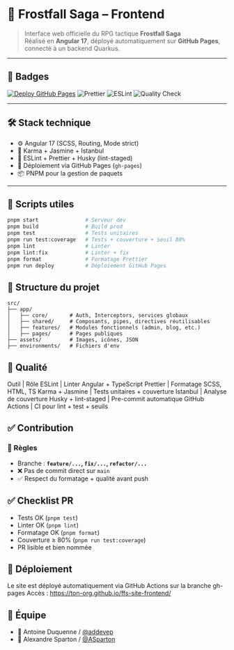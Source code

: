 # 🌌 Frostfall Saga – Frontend

> Interface web officielle du RPG tactique **Frostfall Saga**  
> Réalisé en **Angular 17**, déployé automatiquement sur **GitHub Pages**, connecté à un backend Quarkus.

---

## 📛 Badges

[![Deploy GitHub Pages](https://img.shields.io/github/deployments/ton-org/ffs-site-frontend/github-pages?label=github%20pages)](https://ton-org.github.io/ffs-site-frontend/)
![Prettier](https://img.shields.io/badge/code_style-prettier-ff69b4.svg)
![ESLint](https://img.shields.io/badge/linting-eslint-blue.svg)
![Quality Check](https://github.com/ton-org/ffs-site-frontend/actions/workflows/quality.yml/badge.svg)

---

## 🛠️ Stack technique

- ⚙️ Angular 17 (SCSS, Routing, Mode strict)
- 🧪 Karma + Jasmine + Istanbul
- 🧹 ESLint + Prettier + Husky (lint-staged)
- 🔄 Déploiement via GitHub Pages (`gh-pages`)
- 📦 PNPM pour la gestion de paquets

---

## 🚀 Scripts utiles

```bash
pnpm start               # Serveur dev
pnpm build               # Build prod
pnpm test                # Tests unitaires
pnpm run test:coverage   # Tests + couverture + seuil 80%
pnpm lint                # Linter
pnpm lint:fix            # Linter + fix
pnpm format              # Formatage Prettier
pnpm run deploy          # Déploiement GitHub Pages
```

## 🧱 Structure du projet

```text
src/
├── app/
│   ├── core/       # Auth, Interceptors, services globaux
│   ├── shared/     # Composants, pipes, directives réutilisables
│   ├── features/   # Modules fonctionnels (admin, blog, etc.)
│   ├── pages/      # Pages publiques
├── assets/         # Images, icônes, JSON
├── environments/   # Fichiers d'env
```

## 🧪 Qualité

Outil | Rôle
ESLint | Linter Angular + TypeScript
Prettier | Formatage SCSS, HTML, TS
Karma + Jasmine | Tests unitaires + couverture
Istanbul | Analyse de couverture
Husky + lint-staged | Pre-commit automatique
GitHub Actions | CI pour lint + test + seuils

## ✅ Contribution
### 📌 Règles

* Branche : **``feature/...``, ``fix/...``, ``refactor/...``**
* ❌ Pas de commit direct sur ``main``
* ✅ Respect du formatage + qualité avant push

## ✅ Checklist PR
* Tests OK (``pnpm test``)
* Linter OK (``pnpm lint``)
* Formatage OK (``pnpm format``)
* Couverture ≥ 80% (``pnpm run test:coverage``)
* PR lisible et bien nommée

## 🚀 Déploiement
Le site est déployé automatiquement via GitHub Actions sur la branche gh-pages
Accès : https://ton-org.github.io/ffs-site-frontend/

## 👥 Équipe
* 👤 Antoine Duquenne / [@addevep](https://github.com/addevep)
* 👤 Alexandre Sparton / [@ASparton](https://github.com/ASparton)
